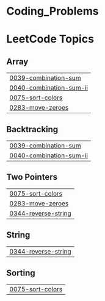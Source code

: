 # Coding_Problems
<!---LeetCode Topics Start-->
# LeetCode Topics
## Array
|  |
| ------- |
| [0039-combination-sum](https://github.com/pritam180802/Coding_Problems/tree/master/0039-combination-sum) |
| [0040-combination-sum-ii](https://github.com/pritam180802/Coding_Problems/tree/master/0040-combination-sum-ii) |
| [0075-sort-colors](https://github.com/pritam180802/Coding_Problems/tree/master/0075-sort-colors) |
| [0283-move-zeroes](https://github.com/pritam180802/Coding_Problems/tree/master/0283-move-zeroes) |
## Backtracking
|  |
| ------- |
| [0039-combination-sum](https://github.com/pritam180802/Coding_Problems/tree/master/0039-combination-sum) |
| [0040-combination-sum-ii](https://github.com/pritam180802/Coding_Problems/tree/master/0040-combination-sum-ii) |
## Two Pointers
|  |
| ------- |
| [0075-sort-colors](https://github.com/pritam180802/Coding_Problems/tree/master/0075-sort-colors) |
| [0283-move-zeroes](https://github.com/pritam180802/Coding_Problems/tree/master/0283-move-zeroes) |
| [0344-reverse-string](https://github.com/pritam180802/Coding_Problems/tree/master/0344-reverse-string) |
## String
|  |
| ------- |
| [0344-reverse-string](https://github.com/pritam180802/Coding_Problems/tree/master/0344-reverse-string) |
## Sorting
|  |
| ------- |
| [0075-sort-colors](https://github.com/pritam180802/Coding_Problems/tree/master/0075-sort-colors) |
<!---LeetCode Topics End-->